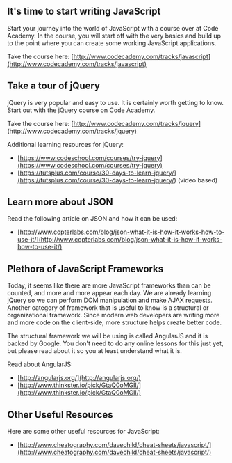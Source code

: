 ## It's time to start writing JavaScript

Start your journey into the world of JavaScript with a course over at Code Academy. In the course, you will start off with the very basics and build up to the point where you can create some working JavaScript applications.

Take the course here: [http://www.codecademy.com/tracks/javascript](http://www.codecademy.com/tracks/javascript)

## Take a tour of jQuery

jQuery is very popular and easy to use. It is certainly worth getting to know. Start out with the jQuery course on Code Academy.

Take the course here: [http://www.codecademy.com/tracks/jquery](http://www.codecademy.com/tracks/jquery)

Additional learning resources for jQuery:

- [https://www.codeschool.com/courses/try-jquery](https://www.codeschool.com/courses/try-jquery)
- [https://tutsplus.com/course/30-days-to-learn-jquery/](https://tutsplus.com/course/30-days-to-learn-jquery/) (video based)

## Learn more about JSON

Read the following article on JSON and how it can be used:

- [http://www.copterlabs.com/blog/json-what-it-is-how-it-works-how-to-use-it/](http://www.copterlabs.com/blog/json-what-it-is-how-it-works-how-to-use-it/)

## Plethora of JavaScript Frameworks

Today, it seems like there are more JavaScript frameworks than can be counted, and more and more appear each day. We are already learning jQuery so we can perform DOM manipulation and make AJAX requests. Another category of framework that is useful to know is a structural or organizational framework. Since modern web developers are writing more and more code on the client-side, more structure helps create better code.

The structural framework we will be using is called AngularJS and it is backed by Google. You don't need to do any online lessons for this just yet, but please read about it so you at least understand what it is.

Read about AngularJS:

- [http://angularjs.org/](http://angularjs.org/)
- [http://www.thinkster.io/pick/GtaQ0oMGIl/](http://www.thinkster.io/pick/GtaQ0oMGIl/)



## Other Useful Resources

Here are some other useful resources for JavaScript:

- [http://www.cheatography.com/davechild/cheat-sheets/javascript/](http://www.cheatography.com/davechild/cheat-sheets/javascript/)